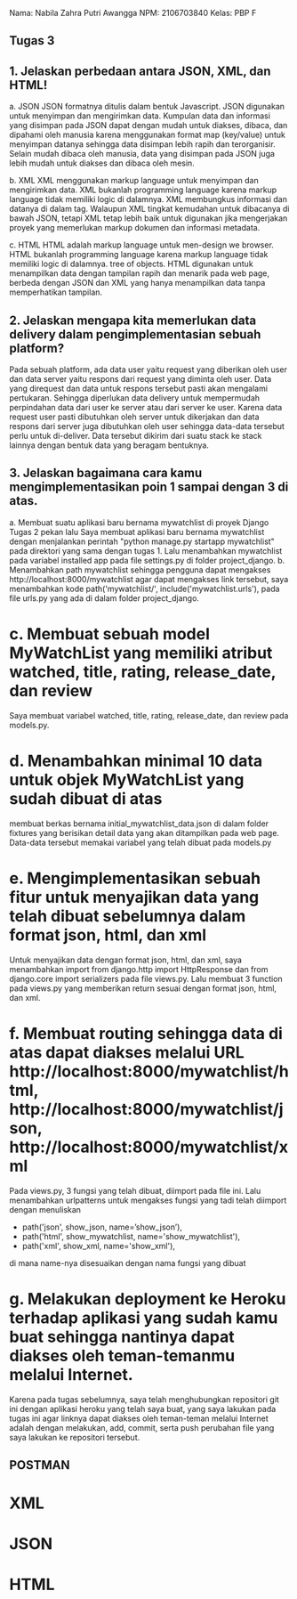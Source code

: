 Nama: Nabila Zahra Putri Awangga
NPM: 2106703840
Kelas: PBP F

## Tugas 3
## 1. Jelaskan perbedaan antara JSON, XML, dan HTML!
a. JSON
JSON formatnya ditulis dalam bentuk Javascript. JSON digunakan untuk menyimpan dan mengirimkan data. Kumpulan data dan informasi yang disimpan pada JSON dapat dengan mudah untuk diakses, dibaca, dan dipahami oleh manusia karena menggunakan format map (key/value) untuk menyimpan datanya sehingga data disimpan lebih rapih dan terorganisir. Selain mudah dibaca oleh manusia, data yang disimpan pada JSON juga lebih mudah untuk diakses dan dibaca oleh mesin.

b. XML
XML menggunakan markup language untuk menyimpan dan mengirimkan data. XML bukanlah programming language karena markup language tidak memiliki logic di dalamnya. XML membungkus informasi dan datanya di dalam tag. Walaupun XML tingkat kemudahan untuk dibacanya di bawah JSON, tetapi XML tetap lebih baik untuk digunakan jika mengerjakan proyek yang memerlukan markup dokumen dan informasi metadata.

c. HTML
HTML adalah markup language untuk men-design we browser. HTML bukanlah programming language karena markup language tidak memiliki logic di dalamnya. tree of objects. HTML digunakan untuk menampilkan data dengan tampilan rapih dan menarik pada web page, berbeda dengan JSON dan XML yang hanya menampilkan data tanpa memperhatikan tampilan.

## 2. Jelaskan mengapa kita memerlukan data delivery dalam pengimplementasian sebuah platform?
Pada sebuah platform, ada data user yaitu request yang diberikan oleh user dan data server yaitu respons dari request yang diminta oleh user. Data yang direquest dan data untuk respons tersebut pasti akan mengalami pertukaran. Sehingga diperlukan data delivery untuk mempermudah perpindahan data dari user ke server atau dari server ke user. Karena data request user pasti dibutuhkan oleh server untuk dikerjakan dan data respons dari server juga dibutuhkan oleh user sehingga data-data tersebut perlu untuk di-deliver. Data tersebut dikirim dari suatu stack ke stack lainnya dengan bentuk data yang beragam bentuknya.

## 3. Jelaskan bagaimana cara kamu mengimplementasikan poin 1 sampai dengan 3 di atas.

a. Membuat suatu aplikasi baru bernama mywatchlist di proyek Django Tugas 2 pekan lalu
Saya membuat aplikasi baru bernama mywatchlist dengan menjalankan perintah "python manage.py startapp mywatchlist" pada direktori yang sama dengan tugas 1. Lalu menambahkan mywatchlist pada variabel installed app pada file settings.py di folder project_django.
b. Menambahkan path mywatchlist sehingga pengguna dapat mengakses http://localhost:8000/mywatchlist
agar dapat mengakses link tersebut, saya menambahkan kode path('mywatchlist/', include('mywatchlist.urls'), pada file urls.py yang ada di dalam folder project_django.

# c. Membuat sebuah model MyWatchList yang memiliki atribut watched, title, rating, release_date, dan review
Saya membuat variabel watched, title, rating, release_date, dan review pada models.py.

# d. Menambahkan minimal 10 data untuk objek MyWatchList yang sudah dibuat di atas
membuat berkas bernama initial_mywatchlist_data.json di dalam folder fixtures yang berisikan detail data yang akan ditampilkan pada web page. Data-data tersebut memakai variabel yang telah dibuat pada models.py

# e. Mengimplementasikan sebuah fitur untuk menyajikan data yang telah dibuat sebelumnya dalam format json, html, dan xml
Untuk menyajikan data dengan format json, html, dan xml, saya menambahkan import from django.http import HttpResponse dan from django.core import serializers pada file views.py. Lalu membuat 3 function pada views.py yang memberikan return sesuai dengan format json, html, dan xml.

# f. Membuat routing sehingga data di atas dapat diakses melalui URL http://localhost:8000/mywatchlist/html, http://localhost:8000/mywatchlist/json, http://localhost:8000/mywatchlist/xml
Pada views.py, 3 fungsi yang telah dibuat, diimport pada file ini. Lalu menambahkan urlpatterns untuk mengakses fungsi yang tadi telah diimport dengan menuliskan
    
- path('json', show_json, name=’show_json’),
- path('html', show_mywatchlist, name='show_mywatchlist'),
- path('xml', show_xml, name='show_xml'),

di mana name-nya disesuaikan dengan nama fungsi yang dibuat

# g. Melakukan deployment ke Heroku terhadap aplikasi yang sudah kamu buat sehingga nantinya dapat diakses oleh teman-temanmu melalui Internet.
Karena pada tugas sebelumnya, saya telah menghubungkan repositori git ini dengan aplikasi heroku yang telah saya buat, yang saya lakukan pada tugas ini agar linknya dapat diakses oleh teman-teman melalui Internet adalah dengan melakukan, add, commit, serta push perubahan file yang saya lakukan ke repositori tersebut.

## POSTMAN
# XML

# JSON

# HTML